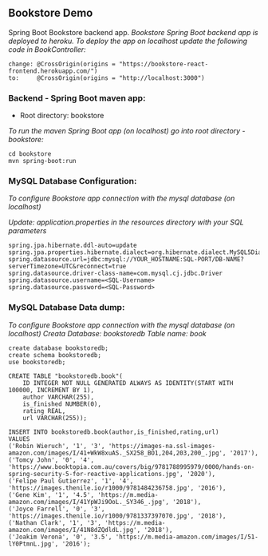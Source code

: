 ## Bookstore Demo

Spring Boot Bookstore backend app.
*Bookstore Spring Boot backend app is deployed to heroku. To deploy the app on localhost update the following code in BookController:*
```
change: @CrossOrigin(origins = "https://bookstore-react-frontend.herokuapp.com/")
to:     @CrossOrigin(origins = "http://localhost:3000")
```

### Backend - Spring Boot maven app:
* Root directory: bookstore

*To run the maven Spring Boot app (on localhost) go into root directory - bookstore:*
```
cd bookstore
mvn spring-boot:run
```

### MySQL Database Configuration:
*To configure Bookstore app connection with the mysql database (on localhost)*

*Update: application.properties in the resources directory with your SQL parameters*
```
spring.jpa.hibernate.ddl-auto=update
spring.jpa.properties.hibernate.dialect=org.hibernate.dialect.MySQL5Dialect
spring.datasource.url=jdbc:mysql://YOUR_HOSTNAME:SQL-PORT/DB-NAME?serverTimezone=UTC&reconnect=true
spring.datasource.driver-class-name=com.mysql.cj.jdbc.Driver
spring.datasource.username=<SQL-Username>
spring.datasource.password=<SQL-Password>
```

### MySQL Database Data dump:
*To configure Bookstore app connection with the mysql database (on localhost)*
*Creata Database: bookstoredb*
*Table name: book*

```
create database bookstoredb;
create schema bookstoredb;
use bookstoredb;

CREATE TABLE "bookstoredb.book"(
    ID INTEGER NOT NULL GENERATED ALWAYS AS IDENTITY(START WITH 100000, INCREMENT BY 1),
    author VARCHAR(255), 
    is_finished NUMBER(0),
    rating REAL,
    url VARCHAR(255));

INSERT INTO bookstoredb.book(author,is_finished,rating,url)
VALUES
('Robin Wieruch', '1', '3', 'https://images-na.ssl-images-amazon.com/images/I/41+WkW8xuAS._SX258_BO1,204,203,200_.jpg', '2017'),
('Tomcy John', '0', '4', 'https://www.booktopia.com.au/covers/big/9781788995979/0000/hands-on-spring-security-5-for-reactive-applications.jpg', '2020'),
('Felipe Paul Gutierrez', '1', '4', 'https://images.thenile.io/r1000/9781484236758.jpg', '2016'),
('Gene Kim', '1', '4.5', 'https://m.media-amazon.com/images/I/41YpWJi9OoL._SY346_.jpg', '2018'),
('Joyce Farrell', '0', '3', 'https://images.thenile.io/r1000/9781337397070.jpg', '2018'),
('Nathan Clark', '1', '3', 'https://m.media-amazon.com/images/I/41N8dZQdldL.jpg', '2018'),
('Joakim Verona', '0', '3.5', 'https://m.media-amazon.com/images/I/51-lY0PtmnL.jpg', '2016');
```